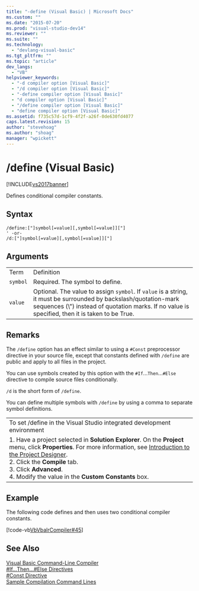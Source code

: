 ```yaml
---
title: "-define (Visual Basic) | Microsoft Docs"
ms.custom: ""
ms.date: "2015-07-20"
ms.prod: "visual-studio-dev14"
ms.reviewer: ""
ms.suite: ""
ms.technology: 
  - "devlang-visual-basic"
ms.tgt_pltfrm: ""
ms.topic: "article"
dev_langs: 
  - "VB"
helpviewer_keywords: 
  - "-d compiler option [Visual Basic]"
  - "/d compiler option [Visual Basic]"
  - "-define compiler option [Visual Basic]"
  - "d compiler option [Visual Basic]"
  - "/define compiler option [Visual Basic]"
  - "define compiler option [Visual Basic]"
ms.assetid: f735c57d-1cf9-4f2f-a26f-0de630fd4077
caps.latest.revision: 15
author: "stevehoag"
ms.author: "shoag"
manager: "wpickett"
---
```

# /define (Visual Basic)
[!INCLUDE[vs2017banner](../../../visual-basic/includes/vs2017banner.md)]

Defines conditional compiler constants.  
  
## Syntax  
  
```  
/define:["]symbol[=value][,symbol[=value]]["]  
' -or-  
/d:["]symbol[=value][,symbol[=value]]["]  
```  
  
## Arguments  
  
|||  
|-|-|  
|Term|Definition|  
|`symbol`|Required. The symbol to define.|  
|`value`|Optional. The value to assign `symbol`. If `value` is a string, it must be surrounded by backslash/quotation-mark sequences (\\") instead of quotation marks. If no value is specified, then it is taken to be True.|  
  
## Remarks  
 The `/define` option has an effect  similar to using a `#Const` preprocessor directive in your source file, except that constants defined with `/define` are public and apply to all files in the project.  
  
 You can use symbols created by this option with the `#If`...`Then`...`#Else` directive to compile source files conditionally.  
  
 `/d` is the short form of `/define`.  
  
 You can define multiple symbols with `/define` by using a comma to separate symbol definitions.  
  
||  
|-|  
|To set /define in the Visual Studio integrated development environment|  
|1.  Have a project selected in **Solution Explorer**. On the **Project** menu, click **Properties**. For more information, see [Introduction to the Project Designer](http://msdn.microsoft.com/en-us/898dd854-c98d-430c-ba1b-a913ce3c73d7).<br />2.  Click the **Compile** tab.<br />3.  Click **Advanced**.<br />4.  Modify the value in the **Custom Constants** box.|  
  
## Example  
 The following code defines and then uses two conditional compiler constants.  
  
 [!code-vb[VbVbalrCompiler#45](../../../visual-basic/reference/command-line-compiler/codesnippet/visualbasic/define-visual-basic_1.vb)]  
  
## See Also  
 [Visual Basic Command-Line Compiler](../../../visual-basic/reference/command-line-compiler/index.md)   
 [#If...Then...#Else Directives](../../../visual-basic/language-reference/directives/if-then-else-directives.md)   
 [#Const Directive](../../../visual-basic/language-reference/directives/const-directive.md)   
 [Sample Compilation Command Lines](../../../visual-basic/reference/command-line-compiler/sample-compilation-command-lines.md)